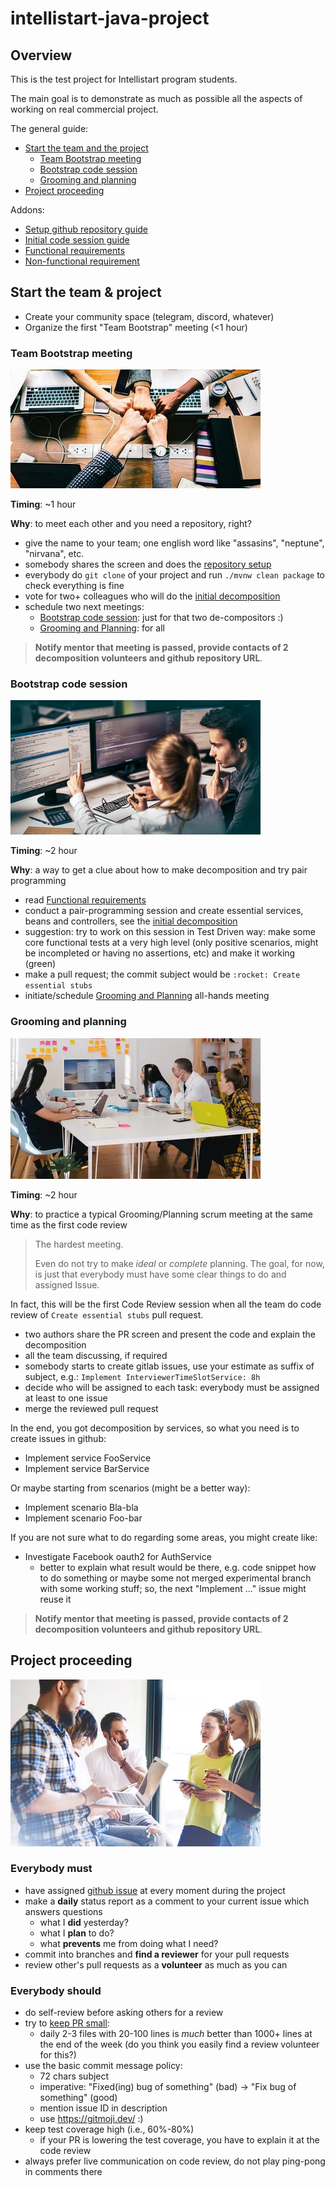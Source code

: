 # intellistart-java-project

## Overview

This is the test project for Intellistart program students.

The main goal is to demonstrate as much as possible all the aspects of working on real commercial project.

The general guide:

* [Start the team and the project](#start-the-team-and-the-project)
    * [Team Bootstrap meeting](#team-bootstrap-meeting)
    * [Bootstrap code session](#bootstrap-code-session)
    * [Grooming and planning](#grooming-and-planning)
* [Project proceeding](#project-proceeding)

Addons:

* [Setup github repository guide](./docs/SETUP_REPO.md)
* [Initial code session guide](./docs/INITIAL_DECOMPOSITION.md)
* [Functional requirements](./docs/REQUIREMENTS.md)
* [Non-functional requirement](./docs/REQUIREMENTS_NF.md)


## Start the team & project

* Create your community space (telegram, discord, whatever)
* Organize the first "Team Bootstrap" meeting (<1 hour)

### Team Bootstrap meeting

![Meeting1](./img/meeting1.png)

**Timing**: ~1 hour

**Why**: to meet each other and you need a repository, right?

* give the name to your team; one english word like "assasins", "neptune", "nirvana", etc.
* somebody shares the screen and does the [repository setup](./docs/SETUP_REPO.md)
* everybody do `git clone` of your project and run `./mvnw clean package` to check everything is fine
* vote for two+ colleagues who will do the [initial decomposition](./docs/INITIAL_DECOMPOSITION.md)
* schedule two next meetings:
    * [Bootstrap code session](#bootstrap-code-session): just for that two de-compositors :) 
    * [Grooming and Planning](#grooming-and-planning): for all

> **Notify mentor that meeting is passed, provide contacts of 2 decomposition volunteers and github repository URL**.

### Bootstrap code session

![Meeting 2](./img/meeting2.png)

**Timing**: ~2 hour

**Why**: a way to get a clue about how to make decomposition and try pair programming

* read [Functional requirements](#functional-requirements)
* conduct a pair-programming session and create essential services, beans and controllers, see the [initial decomposition](./docs/INITIAL_DECOMPOSITION.md)
* suggestion: try to work on this session in Test Driven way: make some core functional tests at a very high level (only positive scenarios, might be incompleted or having no assertions, etc) and make it working (green)
* make a pull request; the commit subject would be `:rocket: Create essential stubs`
* initiate/schedule [Grooming and Planning](#grooming-and-planning) all-hands meeting

### Grooming and planning

![Meeting3](./img/meeting3.png)

**Timing**: ~2 hour

**Why**: to practice a typical Grooming/Planning scrum meeting at the same time as the first code review

> The hardest meeting. 
> 
> Even do not try to make *ideal* or
> *complete* planning. The goal, for now, is just that everybody 
> must have some clear things to do and assigned Issue.

In fact, this will be the first Code Review session when all the team do code review of `Create essential stubs` pull request.

* two authors share the PR screen and present the code and explain the decomposition
* all the team discussing, if required
* somebody starts to create gitlab issues, use your estimate as suffix of subject, e.g.: `Implement InterviewerTimeSlotService: 8h`
* decide who will be assigned to each task: everybody must be assigned at least to one issue
* merge the reviewed pull request

In the end, you got decomposition by services, so what you need is to create issues in github:

* Implement service FooService
* Implement service BarService

Or maybe starting from scenarios (might be a better way):

* Implement scenario Bla-bla
* Implement scenario Foo-bar

If you are not sure what to do regarding some areas, you might create like:

* Investigate Facebook oauth2 for AuthService
    * better to explain what result would be there, e.g. code snippet how to do something or maybe some not merged experimental branch with some working stuff; so, the next "Implement ..." issue might reuse it  


> **Notify mentor that meeting is passed, provide contacts of 2 decomposition volunteers and github repository URL**.


## Project proceeding

![Meeting daily](./img/meeting-daily.png)

### Everybody must

* have assigned [github issue](https://docs.github.com/en/issues/tracking-your-work-with-issues/about-issues) at every moment during the project
* make a **daily** status report as a comment to your current issue which answers questions
    * what I **did** yesterday?
    * what I **plan** to do?
    * what **prevents** me from doing what I need?
* commit into branches and **find a reviewer** for your pull requests
* review other's pull requests as a **volunteer** as much as you can

### Everybody should

* do self-review before asking others for a review 
* try to [keep PR small](https://softwareengineering.stackexchange.com/questions/10793/when-is-a-version-control-commit-too-large): 
    * daily 2-3 files with 20-100 lines is *much* better than 1000+ lines at the end of the week 
    (do you think you easily find a review volunteer for this?)
* use the basic commit message policy: 
    * 72 chars subject
    * imperative: "Fixed(ing) bug of something" (bad) -> "Fix bug of something" (good)
    * mention issue ID in description
    * use https://gitmoji.dev/ :)
* keep test coverage high (i.e., 60%-80%)
    * if your PR is lowering the test coverage, you have to explain it at the code review
* always prefer live communication on code review, do not play ping-pong in comments there

